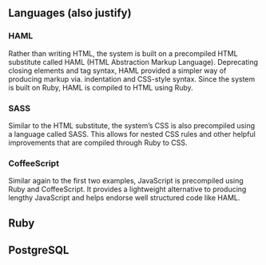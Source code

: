## Languages (also justify)

### HAML

Rather than writing HTML, the system is built on a precompiled HTML substitute called HAML (HTML Abstraction Markup Language). Deprecating closing elements and tag syntax, HAML provided a simpler way of producing markup via. indentation and CSS-style syntax. Since the system is built on Ruby, HAML is compiled to HTML using Ruby.

### SASS

Similar to the HTML substitute, the system’s CSS is also precompiled using a language called SASS. This allows for nested CSS rules and other helpful improvements that are compiled through Ruby to CSS.

### CoffeeScript

Similar again to the first two examples, JavaScript is precompiled using Ruby and CoffeeScript. It provides a lightweight alternative to producing lengthy JavaScript and helps endorse well structured code like HAML.

## Ruby

## PostgreSQL